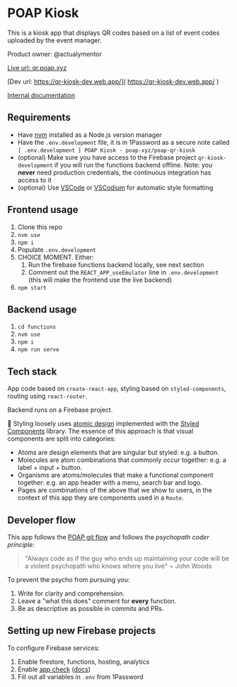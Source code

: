# POAP Kiosk

This is a kiosk app that displays QR codes based on a list of event codes uploaded by the event manager.

Product owner: @actualymentor

[Live url: qr.poap.xyz]( https://kiosk.poap.xyz/ )

[Dev url: https://qr-kiosk-dev.web.app/]( https://qr-kiosk-dev.web.app/ )

[Internal documentation](https://www.notion.so/poap/POAP-Kiosk-formerly-QR-Dispenser-3956e66a0b0742d49dab58e7b2fd0644)

## Requirements

- Have [nvm](https://github.com/nvm-sh/nvm) installed as a Node.js version manager
- Have the `.env.development` file, it is in 1Password as a secure note called `[ .env.development ] POAP Kiosk - poap-xyz/poap-qr-kiosk`
- (optional) Make sure you have access to the Firebase project `qr-kiosk-development` if you will run the functions backend offline. Note: you **never** need production credentials, the continuous integration has access to it
- (optional) Use [VSCode](https://code.visualstudio.com/) or [VSCodium](https://vscodium.com/) for automatic style formatting

## Frontend usage

1. Clone this repo
1. `nvm use`
1. `npm i`
1. Populate `.env.development`
1. CHOICE MOMENT. Either:
    1. Run the firebase functions backend locally, see next section
    1. Comment out the `REACT_APP_useEmulator` line in `.env.development` (this will make the frontend use the live backend)
1. `npm start`

## Backend usage

1. `cd functions`
2. `nvm use`
3. `npm i`
5. `npm run serve`

## Tech stack

App code based on `create-react-app`, styling based on `styled-components`, routing using `react-router`.

Backend runs on a Firebase project.

🎨 Styling loosely uses [atomic design]( https://atomicdesign.bradfrost.com/chapter-2/ ) implemented with the [Styled Components]( https://styled-components.com/ ) library. The essence of this approach is that visual components are split into categories:

- Atoms are design elements that are singular but styled: e.g. a button.
- Molecules are atom combinations that commonly occur together: e.g. a label + input + button.
- Organisms are atoms/molecules that make a functional component together: e.g. an app header with a menu, search bar and logo.
- Pages are combinations of the above that we show to users, in the context of this app they are components used in a `Route`.

## Developer flow

This app follows the [POAP git flow]( https://app.gitbook.com/o/-Mdt3oJeD814je5SQu8h/s/-Mdt48AX0KOLHPttMYWw/development/onboarding/git ) and follows the *psychopath coder principle*:

> "Always code as if the guy who ends up maintaining your code will be a violent psychopath who knows where you live" ~ John Woods

To prevent the psycho from pursuing you:

1. Write for clarity and comprehension.
2. Leave a "what this does" comment for **every** function.
3. Be as descriptive as possible in commits and PRs.

## Setting up new Firebase projects

To configure Firebase services:

1. Enable firestore, functions, hosting, analytics
2. Enable [app check]( https://console.firebase.google.com/u/0/project/poap-qr-kiosk/settings/appcheck ) ([docs](https://firebase.google.com/docs/app-check/web/recaptcha-provider))
3. Fill out all variables in `.env` from 1Password